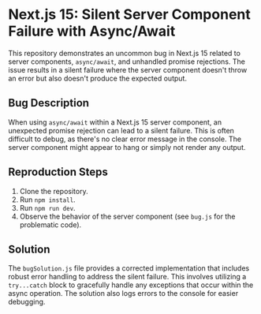 # Next.js 15: Silent Server Component Failure with Async/Await

This repository demonstrates an uncommon bug in Next.js 15 related to server components, `async/await`, and unhandled promise rejections.  The issue results in a silent failure where the server component doesn't throw an error but also doesn't produce the expected output.

## Bug Description
When using `async/await` within a Next.js 15 server component, an unexpected promise rejection can lead to a silent failure. This is often difficult to debug, as there's no clear error message in the console. The server component might appear to hang or simply not render any output.

## Reproduction Steps
1. Clone the repository.
2. Run `npm install`.
3. Run `npm run dev`.
4. Observe the behavior of the server component (see `bug.js` for the problematic code).

## Solution
The `bugSolution.js` file provides a corrected implementation that includes robust error handling to address the silent failure. This involves utilizing a `try...catch` block to gracefully handle any exceptions that occur within the async operation. The solution also logs errors to the console for easier debugging.